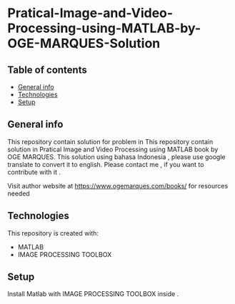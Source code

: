 # Pratical-Image-and-Video-Processing-using-MATLAB-by-OGE-MARQUES-Solution

## Table of contents
* [General info](#general-info)
* [Technologies](#technologies)
* [Setup](#setup)

## General info
This repository contain solution for problem in This repository contain solution in Pratical Image and Video Processing using MATLAB book by OGE MARQUES. This solution using bahasa Indonesia , please use google translate to convert it to english. Please contact me , if you want to contribute with it .

Visit author website at https://www.ogemarques.com/books/ for resources needed 

## Technologies
This repository is created with:
* MATLAB 
* IMAGE PROCESSING TOOLBOX
	
## Setup
Install Matlab with IMAGE PROCESSING TOOLBOX inside .
